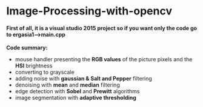 # Image-Processing-with-opencv

#### First of all, it is a visual studio 2015 project so if you want only the code go to ergasia1-->main.cpp

**Code summary:**
* mouse handler presenting the **RGB values** of the picture pixels and the **HSI** brightness
* converting to grayscale
* adding noise with **gaussian & Salt and Pepper** filtering
* denoising with **mean** and **median** filtering
* edge detection with **Sobel** and **Prewitt** algorithms
* image segmentation with **adaptive thresholding**

